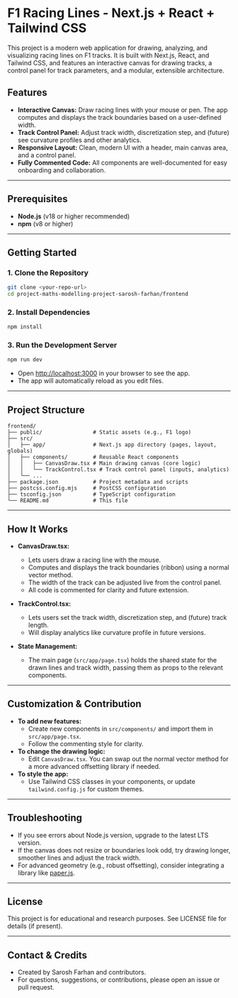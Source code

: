 # F1 Racing Lines - Next.js + React + Tailwind CSS

This project is a modern web application for drawing, analyzing, and visualizing racing lines on F1 tracks. It is built with Next.js, React, and Tailwind CSS, and features an interactive canvas for drawing tracks, a control panel for track parameters, and a modular, extensible architecture.

## Features
- **Interactive Canvas:** Draw racing lines with your mouse or pen. The app computes and displays the track boundaries based on a user-defined width.
- **Track Control Panel:** Adjust track width, discretization step, and (future) see curvature profiles and other analytics.
- **Responsive Layout:** Clean, modern UI with a header, main canvas area, and a control panel.
- **Fully Commented Code:** All components are well-documented for easy onboarding and collaboration.

---

## Prerequisites
- **Node.js** (v18 or higher recommended)
- **npm** (v8 or higher)

---

## Getting Started

### 1. Clone the Repository
```bash
git clone <your-repo-url>
cd project-maths-modelling-project-sarosh-farhan/frontend
```

### 2. Install Dependencies
```bash
npm install
```

### 3. Run the Development Server
```bash
npm run dev
```

- Open [http://localhost:3000](http://localhost:3000) in your browser to see the app.
- The app will automatically reload as you edit files.

---

## Project Structure

```
frontend/
├── public/                # Static assets (e.g., F1 logo)
├── src/
│   ├── app/               # Next.js app directory (pages, layout, globals)
│   ├── components/        # Reusable React components
│   │   ├── CanvasDraw.tsx # Main drawing canvas (core logic)
│   │   └── TrackControl.tsx # Track control panel (inputs, analytics)
│   └── ...
├── package.json           # Project metadata and scripts
├── postcss.config.mjs     # PostCSS configuration
├── tsconfig.json          # TypeScript configuration
└── README.md              # This file
```

---

## How It Works

- **CanvasDraw.tsx:**
  - Lets users draw a racing line with the mouse.
  - Computes and displays the track boundaries (ribbon) using a normal vector method.
  - The width of the track can be adjusted live from the control panel.
  - All code is commented for clarity and future extension.

- **TrackControl.tsx:**
  - Lets users set the track width, discretization step, and (future) track length.
  - Will display analytics like curvature profile in future versions.

- **State Management:**
  - The main page (`src/app/page.tsx`) holds the shared state for the drawn lines and track width, passing them as props to the relevant components.

---

## Customization & Contribution

- **To add new features:**
  - Create new components in `src/components/` and import them in `src/app/page.tsx`.
  - Follow the commenting style for clarity.
- **To change the drawing logic:**
  - Edit `CanvasDraw.tsx`. You can swap out the normal vector method for a more advanced offsetting library if needed.
- **To style the app:**
  - Use Tailwind CSS classes in your components, or update `tailwind.config.js` for custom themes.

---

## Troubleshooting
- If you see errors about Node.js version, upgrade to the latest LTS version.
- If the canvas does not resize or boundaries look odd, try drawing longer, smoother lines and adjust the track width.
- For advanced geometry (e.g., robust offsetting), consider integrating a library like [paper.js](http://paperjs.org/).

---

## License
This project is for educational and research purposes. See LICENSE file for details (if present).

---

## Contact & Credits
- Created by Sarosh Farhan and contributors.
- For questions, suggestions, or contributions, please open an issue or pull request.
